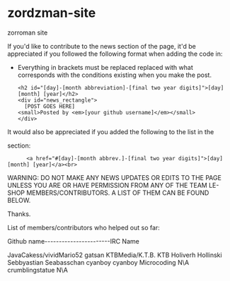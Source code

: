 # zordzman-site
zorroman site

If you'd like to contribute to the news section of the page, it'd be appreciated if you followed the following format when adding the code in:

* Everything in brackets must be replaced replaced with what corresponds with the conditions existing when you make the post.

      <h2 id="[day]-[month abbreviation]-[final two year digits]">[day] [month] [year]</h2>
      <div id="news_rectangle">
        [POST GOES HERE]
      <small>Posted by <em>[your github username]</em></small>
      </div>

It would also be appreciated if you added the following to the list in the <nav> section:

          <a href="#[day]-[month abbrev.]-[final two year digits]">[day] [month] [year]</a><br>

WARNING: DO NOT MAKE ANY NEWS UPDATES OR EDITS TO THE PAGE UNLESS YOU ARE OR HAVE PERMISSION FROM ANY OF THE TEAM LE-SHOP MEMBERS/CONTRIBUTORS. A LIST OF THEM CAN BE FOUND BELOW.

Thanks.



List of members/contributors who helped out so far:

Github name-----------------------IRC Name

JavaCakess/vividMario52           gatsan
KTBMedia/K.T.B.                   KTB
Holiverh                          Hollinski
Sebbyastian                       Seabasschan
cyanboy                           cyanboy
Microcoding                       N\A
crumblingstatue                   N\A
